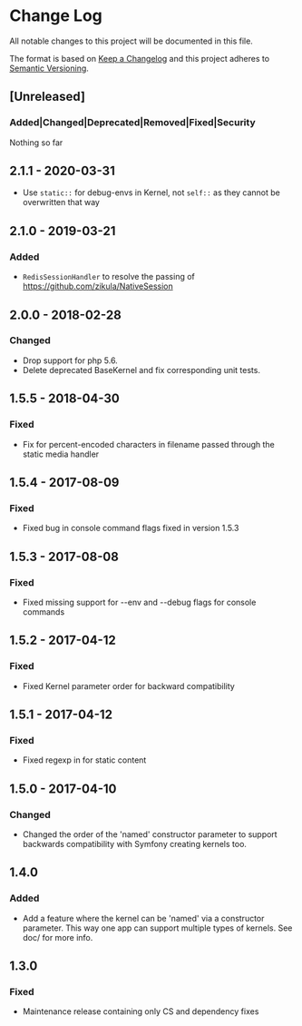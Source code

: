 # Change Log
All notable changes to this project will be documented in this file.

The format is based on [Keep a Changelog](http://keepachangelog.com/)
and this project adheres to [Semantic Versioning](http://semver.org/).

## [Unreleased]
### Added|Changed|Deprecated|Removed|Fixed|Security
Nothing so far

## 2.1.1 - 2020-03-31
- Use `static::` for debug-envs in Kernel, not `self::` as they cannot be overwritten that way

## 2.1.0 - 2019-03-21
### Added
- `RedisSessionHandler` to resolve the passing of https://github.com/zikula/NativeSession

## 2.0.0 - 2018-02-28
### Changed
- Drop support for php 5.6.
- Delete deprecated BaseKernel and fix corresponding unit tests.

## 1.5.5 - 2018-04-30
### Fixed
- Fix for percent-encoded characters in filename passed through the static media handler

## 1.5.4 - 2017-08-09
### Fixed
- Fixed bug in console command flags fixed in version 1.5.3

## 1.5.3 - 2017-08-08
### Fixed
- Fixed missing support for --env and --debug flags for console commands

## 1.5.2 - 2017-04-12
### Fixed
- Fixed Kernel parameter order for backward compatibility

## 1.5.1 - 2017-04-12
### Fixed
- Fixed regexp in for static content

## 1.5.0 - 2017-04-10
### Changed
- Changed the order of the 'named' constructor parameter to support backwards compatibility with Symfony creating kernels too.

## 1.4.0
### Added
- Add a feature where the kernel can be 'named' via a constructor parameter. 
  This way one app can support multiple types of kernels. See doc/ for more info.

## 1.3.0
### Fixed
- Maintenance release containing only CS and dependency fixes
